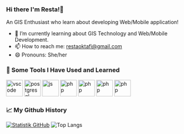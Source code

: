 ### Hi there I'm Resta!👋
An GIS Enthusiast who learn about developing Web/Mobile application!
- 🌱 I’m currently learning about GIS Technology and Web/Mobile Development.  
- 📫 How to reach me: restaoktafi@gmail.com
- 😄 Pronouns: She/her
### 🚀 Some Tools I Have Used and Learned
<p align="left">
<img src="https://cdn.jsdelivr.net/gh/devicons/devicon/icons/react/react-original.svg" alt="vscode" width="45" height="45"/>
<img src="https://cdn.jsdelivr.net/gh/devicons/devicon/icons/postgresql/postgresql-plain-wordmark.svg" alt="postgresql" width="45" height="45"/>
<img src="https://cdn.jsdelivr.net/gh/devicons/devicon/icons/javascript/javascript-original.svg" alt="js" width="45" height="45"/>
<img src="https://cdn.jsdelivr.net/gh/devicons/devicon/icons/bootstrap/bootstrap-original.svg" alt="php" width="45" height="45"/>
<img src="https://cdn.jsdelivr.net/gh/devicons/devicon/icons/codeigniter/codeigniter-plain.svg" alt="php" width="45" height="45"/>   
<img src="https://cdn.jsdelivr.net/gh/devicons/devicon/icons/python/python-original-wordmark.svg" alt="php" width="45" height="45"/>   
<img src="https://pbs.twimg.com/profile_images/1510602617700950021/K4IoVubu_400x400.jpg" alt="php" width="45" height="45"/> </p>

### 📈 My Github History
[![Statistik GitHub](https://github-readme-stats.vercel.app/api?username=restaokf&show_icons=true&theme=dark)](https://github.com/restaokf)
![Top Langs](https://github-readme-stats.vercel.app/api/top-langs/?username=restaokf&layout=compact)
